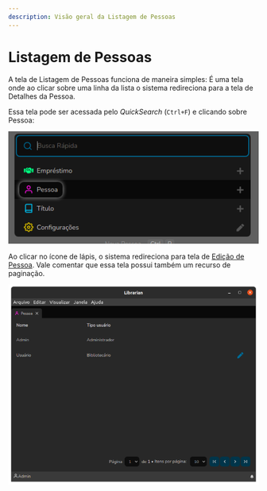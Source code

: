 ```yaml
---
description: Visão geral da Listagem de Pessoas
---
```


# Listagem de Pessoas

A tela de Listagem de Pessoas funciona de maneira simples: É uma tela onde ao clicar sobre uma linha da lista o sistema redireciona para a tela de Detalhes da Pessoa.

Essa tela pode ser acessada pelo _QuickSearch_ (`Ctrl+F`) e clicando sobre Pessoa:

![Acessando a Listagem de Pessoas](<../.gitbook/assets/image (1) (1).png>)

Ao clicar no ícone de lápis, o sistema redireciona para tela de [Edição de Pessoa](./). Vale comentar que essa tela possui também um recurso de paginação.

![Tela de Listagem de Pessoas](../.gitbook/assets/librarian-person-list.png)
